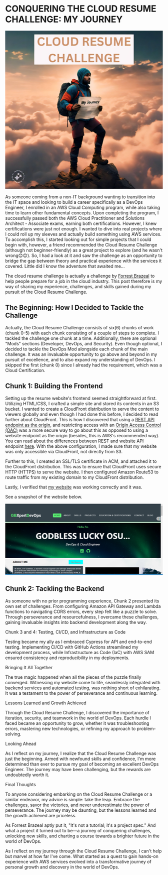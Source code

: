 # CONQUERING THE CLOUD RESUME CHALLENGE: MY JOURNEY

![website-cover](img/crc-blog-cover-photo.jpg)

As someone coming from a non-IT background wanting to transition into the IT space and looking to build a career specifically as a DevOps Engineer, I enrolled in an AWS Cloud Computing program, while also taking time to learn other fundamental concepts. Upon completing the program, I successfully passed both the AWS Cloud Practitioner and Solutions Architect - Associate exams, earning both certifications. However, I knew certifications were just not enough. I wanted to dive into real projects where I could roll up my sleeves and actually build something using AWS services. To accomplish this, I started looking out for simple projects that I could begin with, however, a friend recommended the Cloud Resume Challenge (although not beginner-friendly) as a great project to explore (and he wasn't wrong😊😊). So, I had a look at it and saw the challenge as an opportunity to bridge the gap between theory and practical experience with the services it covered. Little did I know the adventure that awaited me...

The cloud resume challenge is actually a challenge by [Forrest Brazeal](https://twitter.com/forrestbrazeal) to help people prepare for a job in the cloud industry. This post therefore is my way of sharing my experience, challenges, and skills gained during my pursuit of the Cloud Resume Challenge.

## The Beginning: How I Decided to Tackle the Challenge

Actually, the Cloud Resume Challenge consists of six(6) chunks of work (chunk 0-5) with each chunk consisting of a couple of steps to complete. I tackled the challenge one chunk at a time. Additionally, there are optional "Mods" sections (Developer, DevOps, and Security). Even though optional, I decided to tackle the DevOps Mod alongside each chunk of the main challenge. It was an invaluable opportunity to go above and beyond in my pursuit of excellence, and to also expand my understanding of DevOps. I skipped the first (chunk 0) since I already had the requirement, which was a Cloud Certification.

## Chunk 1: Building the Frontend

Setting up the resume website's frontend seemed straightforward at first. Utilizing HTML/CSS, I crafted a simple site and stored its contents in an S3 bucket. I wanted to create a CloudFront distribution to serve the content to viewers globally and even though I had done this before, I decided to read further about CloudFront. This is how I discovered that using a [REST API endpoint as the origin](https://repost.aws/knowledge-center/cloudfront-serve-static-website), and restricting access with an [Origin Access Control (OAC)](https://docs.aws.amazon.com/AmazonCloudFront/latest/DeveloperGuide/private-content-restricting-access-to-s3.html) was a more secure way to go about this as opposed to using a website endpoint as the origin (besides, this is AWS's recommended way). You can read about the differences between REST and website API endpoint [here](https://docs.aws.amazon.com/AmazonS3/latest/userguide/WebsiteEndpoints.html#WebsiteRestEndpointDiff). With the above configuration, I made sure that my website was only accessible via CloudFront, not directly from S3.

Further to this, I created an SSL/TLS certificate in ACM, and attached it to the CloudFront distribution. This was to ensure that CloudFront uses secure HTTP (HTTPS) to serve the website.
I then configured Amazon Route53 to route traffic from my existing domain to my CloudFront distribution.

Lastly, I verified that [my website](https://osu-resume.com.ng) was working correctly and it was.

See a snapshot of the website below.

![website-snapshot](img/website-snapshot.png)

## Chunk 2: Tackling the Backend

As someone with no prior programming experience, Chunk 2 presented its own set of challenges. From configuring Amazon API Gateway and Lambda functions to navigating CORS errors, every step felt like a puzzle to solve. Through perseverance and resourcefulness, I overcame these challenges, gaining invaluable insights into backend development along the way.

Chunk 3 and 4: Testing, CI/CD, and Infrastructure as Code

Testing became my ally as I embraced Cypress for API and end-to-end testing. Implementing CI/CD with GitHub Actions streamlined my development process, while Infrastructure as Code (IaC) with AWS SAM ensured consistency and reproducibility in my deployments.

Bringing It All Together

The true magic happened when all the pieces of the puzzle finally converged. Witnessing my website come to life, seamlessly integrated with backend services and automated testing, was nothing short of exhilarating. It was a testament to the power of perseverance and continuous learning.

Lessons Learned and Growth Achieved

Through the Cloud Resume Challenge, I discovered the importance of iteration, security, and teamwork in the world of DevOps. Each hurdle I faced became an opportunity to grow, whether it was troubleshooting errors, mastering new technologies, or refining my approach to problem-solving.

Looking Ahead

As I reflect on my journey, I realize that the Cloud Resume Challenge was just the beginning. Armed with newfound skills and confidence, I'm more determined than ever to pursue my goal of becoming an excellent DevOps Engineer. The journey may have been challenging, but the rewards are undoubtedly worth it.

Final Thoughts

To anyone considering embarking on the Cloud Resume Challenge or a similar endeavor, my advice is simple: take the leap. Embrace the challenges, savor the victories, and never underestimate the power of perseverance. The journey may be daunting, but the lessons learned and the growth achieved are priceless.

As Forrest Brazeal aptly put it, "It's not a tutorial; it's a project spec." And what a project it turned out to be—a journey of conquering challenges, unlocking new skills, and charting a course towards a brighter future in the world of DevOps.


As I reflect on my journey through the Cloud Resume Challenge, I can't help but marvel at how far I've come. What started as a quest to gain hands-on experience with AWS services evolved into a transformative journey of personal growth and discovery in the world of DevOps.